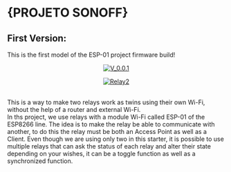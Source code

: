 # {PROJETO SONOFF}

## First Version:

This is the first model of the ESP-01 project firmware build!<br>
<p align="center">
  <a href="V_0.0.1.ino">
    <img src="https://img.shields.io/badge/V_0.0.1-blue" alt="V_0.0.1">
  </a>
</p>
<p align="center">
  <a href="Relay2.ino">
    <img src="https://img.shields.io/badge/Relay2-blue" alt="Relay2">
  </a>
</p><br>
This is a way to make two relays work as twins using their own Wi-Fi, without the help of a router and external Wi-Fi.<br>
In ths project, we use relays with a module Wi-Fi called ESP-01 of the ESP8266 line. The idea is to make the relay be able to communicate with another, to do this the relay must be both an Access Point as well as a Client. Even though we are using only two in this starter, it is possible to use multiple relays that can ask the status of each relay and alter their state depending on your wishes, it can be a toggle function as well as a synchronized function.
